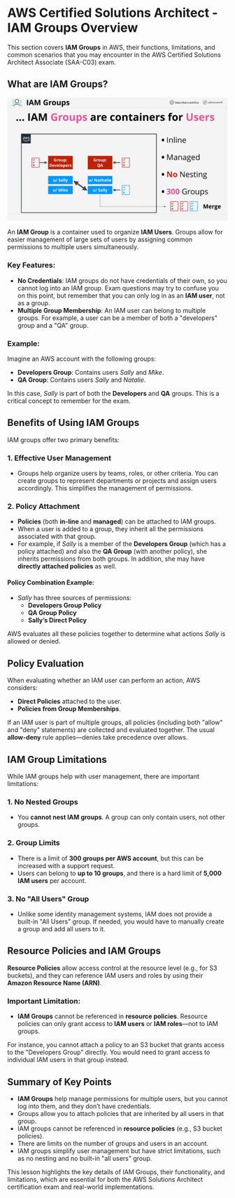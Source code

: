 # AWS Certified Solutions Architect - IAM Groups Overview

This section covers **IAM Groups** in AWS, their functions, limitations, and common scenarios that you may encounter in the AWS Certified Solutions Architect Associate (SAA-C03) exam.

## What are IAM Groups?

![alt text](./Images/image-8.png)

An **IAM Group** is a container used to organize **IAM Users**. Groups allow for easier management of large sets of users by assigning common permissions to multiple users simultaneously.

### Key Features:

- **No Credentials**: IAM groups do not have credentials of their own, so you cannot log into an IAM group. Exam questions may try to confuse you on this point, but remember that you can only log in as an **IAM user**, not as a group.
- **Multiple Group Membership**: An IAM user can belong to multiple groups. For example, a user can be a member of both a "developers" group and a "QA" group.

### Example:

Imagine an AWS account with the following groups:

- **Developers Group**: Contains users _Sally_ and _Mike_.
- **QA Group**: Contains users _Sally_ and _Natalie_.

In this case, _Sally_ is part of both the **Developers** and **QA** groups. This is a critical concept to remember for the exam.

## Benefits of Using IAM Groups

IAM groups offer two primary benefits:

### 1. **Effective User Management**

- Groups help organize users by teams, roles, or other criteria. You can create groups to represent departments or projects and assign users accordingly. This simplifies the management of permissions.

### 2. **Policy Attachment**

- **Policies** (both **in-line** and **managed**) can be attached to IAM groups.
- When a user is added to a group, they inherit all the permissions associated with that group.
- For example, if _Sally_ is a member of the **Developers Group** (which has a policy attached) and also the **QA Group** (with another policy), she inherits permissions from both groups. In addition, she may have **directly attached policies** as well.

#### Policy Combination Example:

- _Sally_ has three sources of permissions:
  - **Developers Group Policy**
  - **QA Group Policy**
  - **Sally’s Direct Policy**

AWS evaluates all these policies together to determine what actions _Sally_ is allowed or denied.

## Policy Evaluation

When evaluating whether an IAM user can perform an action, AWS considers:

- **Direct Policies** attached to the user.
- **Policies from Group Memberships**.

If an IAM user is part of multiple groups, all policies (including both "allow" and "deny" statements) are collected and evaluated together. The usual **allow-deny** rule applies—denies take precedence over allows.

## IAM Group Limitations

While IAM groups help with user management, there are important limitations:

### 1. **No Nested Groups**

- You **cannot nest IAM groups**. A group can only contain users, not other groups.

### 2. **Group Limits**

- There is a limit of **300 groups per AWS account**, but this can be increased with a support request.
- Users can belong to **up to 10 groups**, and there is a hard limit of **5,000 IAM users** per account.

### 3. **No "All Users" Group**

- Unlike some identity management systems, IAM does not provide a built-in "All Users" group. If needed, you would have to manually create a group and add all users to it.

## Resource Policies and IAM Groups

**Resource Policies** allow access control at the resource level (e.g., for S3 buckets), and they can reference IAM users and roles by using their **Amazon Resource Name (ARN)**.

### Important Limitation:

- **IAM Groups** cannot be referenced in **resource policies**. Resource policies can only grant access to **IAM users** or **IAM roles**—not to IAM groups.

For instance, you cannot attach a policy to an S3 bucket that grants access to the "Developers Group" directly. You would need to grant access to individual IAM users in that group instead.

## Summary of Key Points

- **IAM Groups** help manage permissions for multiple users, but you cannot log into them, and they don’t have credentials.
- Groups allow you to attach policies that are inherited by all users in that group.
- IAM groups cannot be referenced in **resource policies** (e.g., S3 bucket policies).
- There are limits on the number of groups and users in an account.
- IAM groups simplify user management but have strict limitations, such as no nesting and no built-in "all users" group.

This lesson highlights the key details of IAM Groups, their functionality, and limitations, which are essential for both the AWS Solutions Architect certification exam and real-world implementations.
